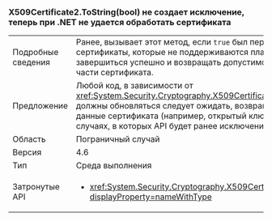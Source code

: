 ### <a name="x509certificate2tostringbool-does-not-throw-now-when-net-cannot-handle-the-certificate"></a>X509Certificate2.ToString(bool) не создает исключение, теперь при .NET не удается обработать сертификата

|   |   |
|---|---|
|Подробные сведения|Ранее, вызывает этот метод, если <code>true</code> был передан для параметра verbose и были установлены сертификаты, которые не поддерживаются платформой .NET Framework. Теперь метод завершиться успешно и возвращать допустимое строковое выражение, пропускает недоступной части сертификата.|
|Предложение|Любой код, в зависимости от <xref:System.Security.Cryptography.X509Certificates.X509Certificate2.ToString(System.Boolean)> должны обновляться следует ожидать, возвращаемая строка может исключить некоторые данные сертификата (например, открытый ключ, закрытый ключ и расширения), в некоторых случаях, в которых API будет ранее исключение.|
|Область|Пограничный случай|
|Версия|4.6|
|Тип|Среда выполнения|
|Затронутые API|<ul><li><xref:System.Security.Cryptography.X509Certificates.X509Certificate2.ToString(System.Boolean)?displayProperty=nameWithType></li></ul>|

